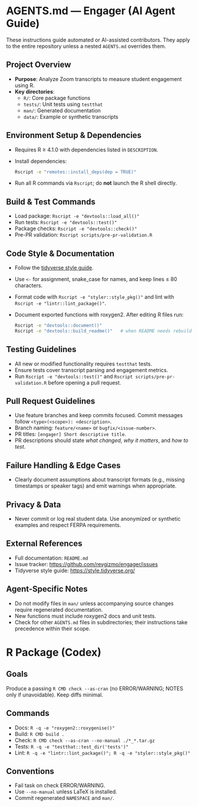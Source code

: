 # AGENTS.md — Engager (AI Agent Guide)

These instructions guide automated or AI-assisted contributors. They apply to
the entire repository unless a nested `AGENTS.md` overrides them.

## Project Overview
- **Purpose**: Analyze Zoom transcripts to measure student engagement using R.
- **Key directories**:
  - `R/`: Core package functions
  - `tests/`: Unit tests using `testthat`
  - `man/`: Generated documentation
  - `data/`: Example or synthetic transcripts

## Environment Setup & Dependencies
- Requires R ≥ 4.1.0 with dependencies listed in `DESCRIPTION`.
- Install dependencies:

  ```bash
  Rscript -e "remotes::install_deps(dep = TRUE)"
  ```

- Run all R commands via `Rscript`; do **not** launch the R shell directly.

## Build & Test Commands
- Load package: `Rscript -e "devtools::load_all()"`
- Run tests: `Rscript -e "devtools::test()"`
- Package checks: `Rscript -e "devtools::check()"`
- Pre-PR validation: `Rscript scripts/pre-pr-validation.R`

## Code Style & Documentation
- Follow the [tidyverse style guide](https://style.tidyverse.org/).
- Use `<-` for assignment, snake_case for names, and keep lines ≤ 80 characters.
- Format code with `Rscript -e "styler::style_pkg()"` and lint with
  `Rscript -e "lintr::lint_package()"`.
- Document exported functions with roxygen2. After editing R files run:

  ```bash
  Rscript -e "devtools::document()"
  Rscript -e "devtools::build_readme()"   # when README needs rebuilding
  ```

## Testing Guidelines
- All new or modified functionality requires `testthat` tests.
- Ensure tests cover transcript parsing and engagement metrics.
- Run `Rscript -e "devtools::test()"` and
  `Rscript scripts/pre-pr-validation.R` before opening a pull request.

## Pull Request Guidelines
- Use feature branches and keep commits focused. Commit messages follow
  `<type>(<scope>): <description>`.
- Branch naming: `feature/<name>` or `bugfix/<issue-number>`.
- PR titles: `[engager] Short descriptive title`.
- PR descriptions should state *what changed*, *why it matters*, and *how to
  test*.

## Failure Handling & Edge Cases
- Clearly document assumptions about transcript formats (e.g., missing
  timestamps or speaker tags) and emit warnings when appropriate.

## Privacy & Data
- Never commit or log real student data. Use anonymized or synthetic examples
  and respect FERPA requirements.

## External References
- Full documentation: `README.md`
- Issue tracker: <https://github.com/revgizmo/engager/issues>
- Tidyverse style guide: <https://style.tidyverse.org/>

## Agent-Specific Notes
- Do not modify files in `man/` unless accompanying source changes require
  regenerated documentation.
- New functions must include roxygen2 docs and unit tests.
- Check for other `AGENTS.md` files in subdirectories; their instructions take
  precedence within their scope.

# R Package (Codex)

## Goals
Produce a passing `R CMD check --as-cran` (no ERROR/WARNING; NOTES only if unavoidable). Keep diffs minimal.

## Commands
- Docs: `R -q -e "roxygen2::roxygenise()"`
- Build: `R CMD build .`
- Check: `R CMD check --as-cran --no-manual ./*_*.tar.gz`
- Tests: `R -q -e "testthat::test_dir('tests')"`
- Lint: `R -q -e "lintr::lint_package()"; R -q -e "styler::style_pkg()"`

## Conventions
- Fail task on check ERROR/WARNING.
- Use `--no-manual` unless LaTeX is installed.
- Commit regenerated `NAMESPACE` and `man/`.

